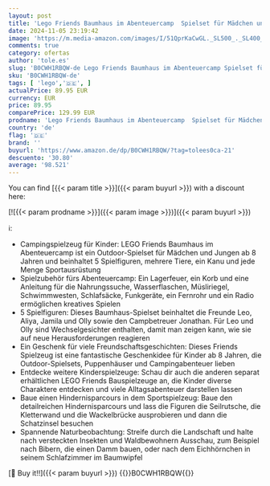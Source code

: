 ```yaml
---
layout: post
title: 'Lego Friends Baumhaus im Abenteuercamp  Spielset für Mädchen und Jungen ab 8 Jahren mit 5 Spielfiguren und 5 Tieren  Geschenkidee für kreatives Spielen  Sportspielzeug  Puppenhaus 42631'
date: 2024-11-05 23:19:42
image: 'https://m.media-amazon.com/images/I/51QprKaCwGL._SL500_._SL400_.jpg'
comments: true
category: ofertas
author: 'tole.es'
slug: 'B0CWH1RBQW-de Lego Friends Baumhaus im Abenteuercamp Spielset für...'
sku: 'B0CWH1RBQW-de'
tags: [ 'lego','🇩🇪', ]
actualPrice: 89.95 EUR
currency: EUR
price: 89.95
comparePrice: 129.99 EUR
prodname: 'Lego Friends Baumhaus im Abenteuercamp  Spielset für Mädchen und Jungen ab 8 Jahren mit 5 Spielfiguren und 5 Tieren  Geschenkidee für kreatives Spielen  Sportspielzeug  Puppenhaus 42631'
country: 'de'
flag: '🇩🇪'
brand: ''
buyurl: 'https://www.amazon.de/dp/B0CWH1RBQW/?tag=tolees0ca-21'
descuento: '30.80'
average: '98.521'
---
```


You can find [{{< param title >}}]({{< param buyurl >}}) with a discount here:

[![{{< param prodname >}}]({{< param image >}})]({{< param buyurl >}})

ℹ️:

- Campingspielzeug für Kinder: LEGO Friends Baumhaus im Abenteuercamp ist ein Outdoor-Spielset für Mädchen und Jungen ab 8 Jahren und beinhaltet 5 Spielfiguren, mehrere Tiere, ein Kanu und jede Menge Sportausrüstung
- Spielzubehör fürs Abenteuercamp: Ein Lagerfeuer, ein Korb und eine Anleitung für die Nahrungssuche, Wasserflaschen, Müsliriegel, Schwimmwesten, Schlafsäcke, Funkgeräte, ein Fernrohr und ein Radio ermöglichen kreatives Spielen
- 5 Spielfiguren: Dieses Baumhaus-Spielset beinhaltet die Freunde Leo, Aliya, Jamila und Olly sowie den Campbetreuer Jonathan. Für Leo und Olly sind Wechselgesichter enthalten, damit man zeigen kann, wie sie auf neue Herausforderungen reagieren
- Ein Geschenk für viele Freundschaftsgeschichten: Dieses Friends Spielzeug ist eine fantastische Geschenkidee für Kinder ab 8 Jahren, die Outdoor-Spielsets, Puppenhäuser und Campingabenteuer lieben
- Entdecke weitere Kinderspielzeuge: Schau dir auch die anderen separat erhältlichen LEGO Friends Bauspielzeuge an, die Kinder diverse Charaktere entdecken und viele Alltagsabenteuer darstellen lassen
- Baue einen Hindernisparcours in dem Sportspielzeug: Baue den detailreichen Hindernisparcours und lass die Figuren die Seilrutsche, die Kletterwand und die Wackelbrücke ausprobieren und dann die Schatzinsel besuchen
- Spannende Naturbeobachtung: Streife durch die Landschaft und halte nach versteckten Insekten und Waldbewohnern Ausschau, zum Beispiel nach Bibern, die einen Damm bauen, oder nach dem Eichhörnchen in seinem Schlafzimmer im Baumwipfel

[🛒 Buy it!!]({{< param buyurl >}})
{{<world>}}B0CWH1RBQW{{</world>}}
